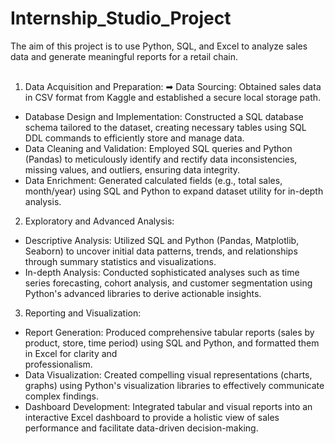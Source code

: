 # Internship_Studio_Project
The aim of this project is to use Python, SQL, and Excel to analyze sales  data and generate meaningful reports for a retail chain.</br>
</br>
1. Data Acquisition and Preparation: ➡ Data Sourcing: Obtained sales data in CSV format from Kaggle and established a secure local storage path.</br> 
* Database Design and Implementation: Constructed a SQL database schema tailored to the dataset, creating necessary tables using SQL DDL commands to efficiently store and 
  manage data.</br> 
* Data Cleaning and Validation: Employed SQL queries and Python (Pandas) to meticulously identify and rectify data inconsistencies, missing values, and outliers, ensuring 
  data integrity.</br>
* Data Enrichment: Generated calculated fields (e.g., total sales, month/year) using SQL and Python to expand dataset utility for in-depth analysis.</br>

2. Exploratory and Advanced Analysis:</br> 
* Descriptive Analysis: Utilized SQL and Python (Pandas, Matplotlib, Seaborn) to uncover initial data patterns, trends, and relationships through summary statistics and 
  visualizations.</br> 
* In-depth Analysis: Conducted sophisticated analyses such as time series forecasting, cohort analysis, and customer segmentation using Python's advanced libraries to derive 
  actionable insights.</br>

3. Reporting and Visualization:</br> 
* Report Generation: Produced comprehensive tabular reports (sales by product, store, time period) using SQL and Python, and formatted them in Excel for clarity and     
  professionalism.</br> 
* Data Visualization: Created compelling visual representations (charts, graphs) using Python's visualization libraries to effectively communicate complex findings.</br> 
* Dashboard Development: Integrated tabular and visual reports into an interactive Excel dashboard to provide a holistic view of sales performance and facilitate data-driven 
  decision-making.</br>
